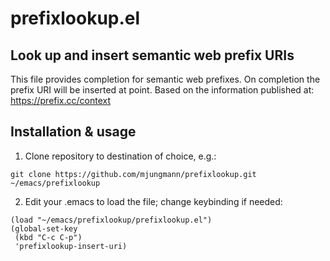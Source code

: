 # prefixlookup.el

## Look up and insert semantic web prefix URIs

This file provides completion for semantic web prefixes.
On completion the prefix URI will be inserted at point.
Based on the information published at: https://prefix.cc/context

## Installation & usage

1. Clone repository to destination of choice, e.g.:

```
git clone https://github.com/mjungmann/prefixlookup.git ~/emacs/prefixlookup
```

2. Edit your .emacs to load the file; change keybinding if needed:

```
(load "~/emacs/prefixlookup/prefixlookup.el")
(global-set-key
 (kbd "C-c C-p")
 'prefixlookup-insert-uri)
```